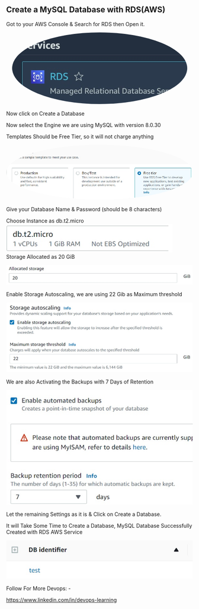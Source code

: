 ## Create a MySQL Database with RDS(AWS)

Got to your AWS Console & Search for RDS then Open it.
<p align="center"><img src="Images/1.jpg" style="border-radius:50%"/></p>
Now click on Create a Database

Now select the Engine we are using MySQL with version 8.0.30

Templates Should be Free Tier, so it will not charge anything
<p align="center"><img src="Images/2.jpg" style="border-radius:50%"/></p>
Give your Database Name & Password (should be 8 characters)

Choose Instance as db.t2.micro 
<kbd align="center"><img src="Images/3.jpg"/></kbd>
Storage Allocated as 20 GiB
<p align="center"><img src="Images/4.jpg"/></p>
Enable Storage Autoscaling, we are using 22 Gib as Maximum threshold 
<p align="center"><img src="Images/5.jpg"/></p>
We are also Activating the Backups with 7 Days of Retention 
<p align="center"><img src="Images/6.jpg"/></p>
Let the remaining Settings as it is & Click on Create a Database.

It will Take Some Time to Create a Database, MySQL Database Successfully Created with RDS AWS Service
<p align="center"><img src="Images/7.jpg"/></p>

Follow For More Devops: -

https://www.linkedin.com/in/devops-learning
